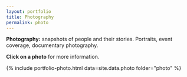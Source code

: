 ```yaml
---
layout: portfolio
title: Photography
permalink: photo
---
```


**Photography:** snapshots of people and their stories. Portraits, event coverage, documentary photography.

<i class="fas fa-mouse-pointer"></i> **Click on a photo** for more information.

{% include portfolio-photo.html data=site.data.photo folder="photo" %}